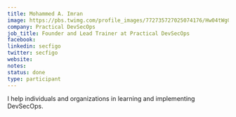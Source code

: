 ```yaml
---
title: Mohammed A. Imran
image: https://pbs.twimg.com/profile_images/772735727025074176/Hw04tWg0_400x400.jpg
company: Practical DevSecOps
job_title: Founder and Lead Trainer at Practical DevSecOps
facebook:
linkedin: secfigo
twitter: secfigo
website:
notes:
status: done
type: participant
---
```


I help individuals and organizations in learning and implementing DevSecOps.
